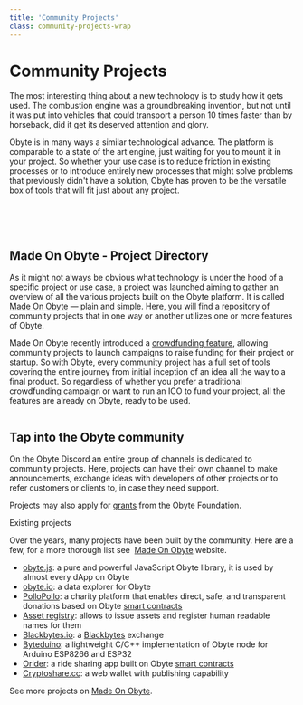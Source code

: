 ```yaml
---
title: 'Community Projects'
class: community-projects-wrap
---
```


# Community Projects
<div class="sub-block">
    The most interesting thing about a new technology is to study how it gets used. The combustion engine was a groundbreaking invention, but not until it was put into vehicles that could transport a person 10 times faster than by horseback, did it get its deserved attention and glory.
</div>
<div class="sub-text-block">
    <p>
        Obyte is in many ways a similar technological advance. The platform is comparable to a state of the art engine, just waiting for you to mount it in your project. So whether your use case is to reduce friction in existing processes or to introduce entirely new processes that might solve problems that previously didn't have a solution, Obyte has proven to be the versatile box of tools that will fit just about any project.    
    </p>
</div>
<br><br><br>

<div class="flex-block">
    <div class="info-block">
        <h2>Made On Obyte - Project Directory</h2>
        <p>As it might not always be obvious what technology is under the hood of a specific project or use case, a project was launched aiming to gather an overview of all the various projects built on the Obyte platform. It is called <a target="_blank" href="https://madeonobyte.org">Made On Obyte</a> &mdash; plain and simple. Here, you will find a repository of community projects that in one way or another utilizes one or more features of Obyte.</p>
        <p>Made On Obyte recently introduced a <a target="_blank" href="https://madeonobyte.org/crowdfunding">crowdfunding feature</a>, allowing community projects to launch campaigns to raise funding for their project or startup. So with Obyte, every community project has a full set of tools covering the entire journey from initial inception of an idea all the way to a final product. So regardless of whether you prefer a traditional crowdfunding campaign or want to run an ICO to fund your project, all the features are already on Obyte, ready to be used.</p>
    </div>
    <div class="img-block">
        <img src="/user/themes/obyte/assets/community/img1.png" alt="">    
    </div>
</div>

## Tap into the Obyte community
On the Obyte Discord an entire group of channels is dedicated to community projects. Here, projects can have their own channel to make announcements, exchange ideas with developers of other projects or to refer customers or clients to, in case they need support.

Projects may also apply for [grants](/grants) from the Obyte Foundation.

<div class="dev-blog">
    <div class="dev-img-block">
        <img src="/user/themes/obyte/assets/community/svg1.svg" alt="">
    </div>
    <div class="info-block">
        <div class="title">Existing projects</div>
        <p>
            Over the years, many projects have been built by the community. Here are a few, for a more thorough list see  <a target="_blank" href="https://madeonobyte.org">Made On Obyte</a> website.
        </p>
        <ul>
            <li>
                <a target="_blank" href="https://obytejs.com">obyte.js</a>: a pure and powerful JavaScript Obyte library, it is used by almost every dApp on Obyte
            </li>
            <li>
                <a target="_blank" href="https://obyte.io">obyte.io</a>: a data explorer for Obyte
            </li>
            <li>
                <a target="_blank" href="https://pollopollo.org">PolloPollo</a>: a charity platform that enables direct, safe, and transparent donations based on Obyte <a target="_blank" href="/platform/smart-contracts">smart contracts</a>
            </li>
            <li>
                <a target="_blank" href="https://asset.obyte.app">Asset registry</a>: allows to issue assets and register human readable names for them
            </li>
            <li>
                <a target="_blank" href="https://blackbytes.io">Blackbytes.io</a>: a <a target="_blank" href="/platform/blackbytes">Blackbytes</a> exchange
            </li>
            <li>
                <a target="_blank" href="https://github.com/Papabyte/Byteduino">Byteduino</a>: a lightweight C/C++ implementation of Obyte node for Arduino ESP8266 and ESP32
            </li>
            <li>
                <a target="_blank" href="https://orider.obyte.app">Orider</a>: a ride sharing app built on Obyte <a target="_blank" href="/platform/smart-contracts">smart contracts</a>
            </li>
            <li>
                <a target="_blank" href="https://cryptoshare.cc">Cryptoshare.cc</a>: a web wallet with publishing capability
            </li>
        </ul>
        <p>
            See more projects on <a target="_blank" href="https://madeonobyte.org">Made On Obyte</a>.
        </p>
    </div>
</div>


